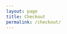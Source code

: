 ```yaml
---
layout: page
title: Checkout
permalink: /checkout/
---
```

<div id="checkout-billing" class="checkout-form"></div>
<div id="checkout-notes" class="checkout-form"></div>
<div id="checkout-continue" class="checkout-form"></div>
<div id="checkout-payment" class="checkout-form"></div>

<script type="text/javascript">
	start();
	function start () {
		var items = localStorage.getItem("items") || null;
		if (items != null) {
			show_billing();		
			show_notes();
			show_shipping();
			show_continue();
		};
	}
	function show_billing () {
		var pastval = read("b_state");
		var pastcval = read("b_country");
		var htmlString = '<h3>Billing Details</h3><p class="half first"><label for="">First Name<span class="required">*</span></label><input id="input-b-f-name" type="text" value="' + read("b_f_name") + '"></p><p class="half"><label for="">Last Name<span class="required">*</span></label><input id="input-b-l-name" type="text" value="' + read("b_l_name") + '"></p><p class="full"><label for="">Organization Name</label><input id="input-b-o-name" type="text" value="' + read("b_o_name") + '"></p><p class="half first"><label for="">Email Address<span class="required">*</span></label><input id="input-b-email" type="text" value="' + read("b_email") + '"></p><p class="half"><label for="">Phone<span class="required">*</span></label><input id="input-b-phone" type="text" value="' + read("b_phone") + '"></p><p class="full">{% include select-country.html type="b" %}</p><p class="full"><label for="">Address<span class="required">*</span></label><input id="input-b-address-1" value="' + read("b_address_1") + '" type="text" placeholder="Street Address" style="margin-bottom:5px;"><input id="input-b-address-2" value="' + read("b_address_2") + '" type="text" placeholder="Apartment, suite, unit etc. (optional)"></p><p class="full"><label for="">Town / City<span class="required">*</span></label><input id="input-b-city" value="' + read("b_city") + '" type="text"></p><p class="half first" id="b_state"><label for="billing_state" class="">State<span class="required">*</span></label><select id="input-b-state" name="billing_state" id="billing_state" class="state_select select2-hidden-accessible" data-placeholder="" tabindex="-1" aria-hidden="true"><br><option value="">Select an option…</option><option value="Alabama" ' + selected("Alabama",pastval) +'>Alabama</option><option value="Alaska" ' + selected("Alaska",pastval) +'>Alaska</option><option value="Arizona" ' + selected("Arizona",pastval) +'>Arizona</option><option value="Arkansas" ' + selected("Arkansas",pastval) +'>Arkansas</option><option value="California" ' + selected("California",pastval) +'>California</option><option value="Colorado" ' + selected("Colorado",pastval) +'>Colorado</option><option value="Connecticut" ' + selected("Connecticut",pastval) +'>Connecticut</option><option value="Delaware" ' + selected("Delaware",pastval) +'>Delaware</option><option value="District Of Columbia" ' + selected("District Of Columbia",pastval) +'>District Of Columbia</option><option value="Florida" ' + selected("Florida",pastval) +'>Florida</option><option value="Georgia" ' + selected("Georgia",pastval) +'>Georgia</option><option value="Hawaii" ' + selected("Hawaii",pastval) +'>Hawaii</option><option value="Idaho" ' + selected("Idaho",pastval) +'>Idaho</option><option value="Illinois" ' + selected("Illinois",pastval) +'>Illinois</option><option value="Indiana" ' + selected("Indiana",pastval) +'>Indiana</option><option value="Iowa" ' + selected("Iowa",pastval) +'>Iowa</option><option value="Kansas" ' + selected("Kansas",pastval) +'>Kansas</option><option value="Kentucky" ' + selected("Kentucky",pastval) +'>Kentucky</option><option value="Louisiana" ' + selected("Louisiana",pastval) +'>Louisiana</option><option value="Maine" ' + selected("Maine",pastval) +'>Maine</option><option value="Maryland" ' + selected("Maryland",pastval) +'>Maryland</option><option value="Massachusetts" ' + selected("Massachusetts",pastval) +'>Massachusetts</option><option value="Michigan" ' + selected("Michigan",pastval) +'>Michigan</option><option value="Minnesota" ' + selected("Minnesota",pastval) +'>Minnesota</option><option value="Mississippi" ' + selected("Mississippi",pastval) +'>Mississippi</option><option value="Missouri" ' + selected("Missouri",pastval) +'>Missouri</option><option value="Montana" ' + selected("Montana",pastval) +'>Montana</option><option value="Nebraska" ' + selected("Nebraska",pastval) +'>Nebraska</option><option value="Nevada" ' + selected("Nevada",pastval) +'>Nevada</option><option value="New Hampshire" ' + selected("New Hampshire",pastval) +'>New Hampshire</option><option value="New Jersey" ' + selected("New Jersey",pastval) +'>New Jersey</option><option value="New Mexico" ' + selected("New Mexico",pastval) +'>New Mexico</option><option value="New York" ' + selected("New York",pastval) +'>New York</option><option value="North Carolina" ' + selected("North Carolina",pastval) +'>North Carolina</option><option value="North Dakota" ' + selected("North Dakota",pastval) +'>North Dakota</option><option value="Ohio" ' + selected("Ohio",pastval) +'>Ohio</option><option value="Oklahoma" ' + selected("Oklahoma",pastval) +'>Oklahoma</option><option value="Oregon" ' + selected("Oregon",pastval) +'>Oregon</option><option value="Pennsylvania" ' + selected("Pennsylvania",pastval) +'>Pennsylvania</option><option value="Rhode Island" ' + selected("Rhode Island",pastval) +'>Rhode Island</option><option value="South Carolina" ' + selected("South Carolina",pastval) +'>South Carolina</option><option value="South Dakota" ' + selected("South Dakota",pastval) +'>South Dakota</option><option value="Tennessee" ' + selected("Tennessee",pastval) +'>Tennessee</option><option value="Texas" ' + selected("Texas",pastval) +'>Texas</option><option value="Utah" ' + selected("Utah",pastval) +'>Utah</option><option value="Vermont" ' + selected("Vermont",pastval) +'>Vermont</option><option value="Virginia" ' + selected("Virginia",pastval) +'>Virginia</option><option value="Washington" ' + selected("Washington",pastval) +'>Washington</option><option value="West Virginia" ' + selected("West Virginia",pastval) +'>West Virginia</option><option value="Wisconsin" ' + selected("Wisconsin",pastval) +'>Wisconsin</option><option value="Wyoming" ' + selected("Wyoming",pastval) +'>Wyoming</option><option value="Armed Forces (AA)" ' + selected("Armed Forces (AA)",pastval) +'>Armed Forces (AA)</option><option value="Armed Forces (AE)" ' + selected("Armed Forces (AE)",pastval) +'>Armed Forces (AE)</option><option value="Armed Forces (AP)" ' + selected("Armed Forces (AP)",pastval) +'>Armed Forces (AP)</option></select></p><p class="half"><label for="">ZIP<span class="required">*</span></label><input id="input-b-zip" value="' + read("b_zip") + '" type="text"></p>';
			document.getElementById('checkout-billing').innerHTML = htmlString;
	}
	function show_shipping () {
		var pastval = read("s_state");
		var pastcval = read("s_country");
		var htmlString = '<p class="half first"><label for="">First Name<span class="required">*</span></label><input id="input-s-f-name" type="text" value="' + read("s_f_name") + '"></p><p class="half"><label for="">Last Name<span class="required">*</span></label><input id="input-s-l-name" type="text" value="' + read("s_l_name") + '"></p><p class="full"><label for="">Organization Name</label><input id="input-s-o-name" type="text" value="' + read("s_o_name") + '"></p><p class="half first"><label for="">Email Address<span class="required">*</span></label><input id="input-s-email" type="text" value="' + read("s_email") + '"></p><p class="half"><label for="">Phone<span class="required">*</span></label><input id="input-s-phone" type="text" value="' + read("s_phone") + '"></p><p class="full">{% include select-country.html type="s" %}</p><p class="full"><label for="">Address<span class="required">*</span></label><input id="input-s-address-1" value="' + read("s_address_1") + '" type="text" placeholder="Street Address" style="margin-bottom:5px;"><input id="input-s-address-2" value="' + read("s_address_2") + '" type="text" placeholder="Apartment, suite, unit etc. (optional)"></p><p class="full"><label for="">Town / City<span class="required">*</span></label><input id="input-s-city" value="' + read("s_city") + '" type="text"></p><p class="half first" id="s_state"><label for="billing_state" class="">State<span class="required">*</span></label><select id="input-s-state" name="billing_state" id="billing_state" class="state_select select2-hidden-accessible" data-placeholder="" tabindex="-1" aria-hidden="true"><br><option value="">Select an option…</option><option value="Alabama" ' + selected("Alabama",pastval) +'>Alabama</option><option value="Alaska" ' + selected("Alaska",pastval) +'>Alaska</option><option value="Arizona" ' + selected("Arizona",pastval) +'>Arizona</option><option value="Arkansas" ' + selected("Arkansas",pastval) +'>Arkansas</option><option value="California" ' + selected("California",pastval) +'>California</option><option value="Colorado" ' + selected("Colorado",pastval) +'>Colorado</option><option value="Connecticut" ' + selected("Connecticut",pastval) +'>Connecticut</option><option value="Delaware" ' + selected("Delaware",pastval) +'>Delaware</option><option value="District Of Columbia" ' + selected("District Of Columbia",pastval) +'>District Of Columbia</option><option value="Florida" ' + selected("Florida",pastval) +'>Florida</option><option value="Georgia" ' + selected("Georgia",pastval) +'>Georgia</option><option value="Hawaii" ' + selected("Hawaii",pastval) +'>Hawaii</option><option value="Idaho" ' + selected("Idaho",pastval) +'>Idaho</option><option value="Illinois" ' + selected("Illinois",pastval) +'>Illinois</option><option value="Indiana" ' + selected("Indiana",pastval) +'>Indiana</option><option value="Iowa" ' + selected("Iowa",pastval) +'>Iowa</option><option value="Kansas" ' + selected("Kansas",pastval) +'>Kansas</option><option value="Kentucky" ' + selected("Kentucky",pastval) +'>Kentucky</option><option value="Louisiana" ' + selected("Louisiana",pastval) +'>Louisiana</option><option value="Maine" ' + selected("Maine",pastval) +'>Maine</option><option value="Maryland" ' + selected("Maryland",pastval) +'>Maryland</option><option value="Massachusetts" ' + selected("Massachusetts",pastval) +'>Massachusetts</option><option value="Michigan" ' + selected("Michigan",pastval) +'>Michigan</option><option value="Minnesota" ' + selected("Minnesota",pastval) +'>Minnesota</option><option value="Mississippi" ' + selected("Mississippi",pastval) +'>Mississippi</option><option value="Missouri" ' + selected("Missouri",pastval) +'>Missouri</option><option value="Montana" ' + selected("Montana",pastval) +'>Montana</option><option value="Nebraska" ' + selected("Nebraska",pastval) +'>Nebraska</option><option value="Nevada" ' + selected("Nevada",pastval) +'>Nevada</option><option value="New Hampshire" ' + selected("New Hampshire",pastval) +'>New Hampshire</option><option value="New Jersey" ' + selected("New Jersey",pastval) +'>New Jersey</option><option value="New Mexico" ' + selected("New Mexico",pastval) +'>New Mexico</option><option value="New York" ' + selected("New York",pastval) +'>New York</option><option value="North Carolina" ' + selected("North Carolina",pastval) +'>North Carolina</option><option value="North Dakota" ' + selected("North Dakota",pastval) +'>North Dakota</option><option value="Ohio" ' + selected("Ohio",pastval) +'>Ohio</option><option value="Oklahoma" ' + selected("Oklahoma",pastval) +'>Oklahoma</option><option value="Oregon" ' + selected("Oregon",pastval) +'>Oregon</option><option value="Pennsylvania" ' + selected("Pennsylvania",pastval) +'>Pennsylvania</option><option value="Rhode Island" ' + selected("Rhode Island",pastval) +'>Rhode Island</option><option value="South Carolina" ' + selected("South Carolina",pastval) +'>South Carolina</option><option value="South Dakota" ' + selected("South Dakota",pastval) +'>South Dakota</option><option value="Tennessee" ' + selected("Tennessee",pastval) +'>Tennessee</option><option value="Texas" ' + selected("Texas",pastval) +'>Texas</option><option value="Utah" ' + selected("Utah",pastval) +'>Utah</option><option value="Vermont" ' + selected("Vermont",pastval) +'>Vermont</option><option value="Virginia" ' + selected("Virginia",pastval) +'>Virginia</option><option value="Washington" ' + selected("Washington",pastval) +'>Washington</option><option value="West Virginia" ' + selected("West Virginia",pastval) +'>West Virginia</option><option value="Wisconsin" ' + selected("Wisconsin",pastval) +'>Wisconsin</option><option value="Wyoming" ' + selected("Wyoming",pastval) +'>Wyoming</option><option value="Armed Forces (AA)" ' + selected("Armed Forces (AA)",pastval) +'>Armed Forces (AA)</option><option value="Armed Forces (AE)" ' + selected("Armed Forces (AE)",pastval) +'>Armed Forces (AE)</option><option value="Armed Forces (AP)" ' + selected("Armed Forces (AP)",pastval) +'>Armed Forces (AP)</option></select></p><p class="half"><label for="">ZIP<span class="required">*</span></label><input id="input-s-zip" value="' + read("s_zip") + '" type="text"></p>';
			document.getElementById('checkout-shipping').innerHTML = htmlString;
	}
	function show_notes () {
		var htmlString = '<div><h3><label><input id="input-dif-ship" onclick="dif_ship();" class="checkbox" value="1" type="checkbox">Ship to a different address?</label></h3></div><div id="checkout-shipping"></div><p class="full"><label>Order notes</label><textarea  id="input-note" placeholder="Notes on your order, e.g. special notes concerning delivery." rows="2" cols="5"></textarea></p><h3>Sign up for our emails.</h3><p><label><input  id="input-weekly-wire" class="checkbox" value="1" type="checkbox"> HLA Weekly Wire</label></p><br><p><label><input id="input-pha-news" class="checkbox" value="1" type="checkbox"> PHA Newsletter</label></p>';
		
		document.getElementById('checkout-notes').innerHTML = htmlString;
	}
	function dif_ship () {
		if (document.getElementById("input-dif-ship").checked) {
			document.getElementById("checkout-shipping").style = "display: block;";
		}else{
			document.getElementById("checkout-shipping").style = "display: none;";
		};
	}
	function show_continue () {
		var htmlString = '<p id="error" class="full"></p><p class="full">Total Donation: $' + my_total(JSON.parse(localStorage.getItem("items"))).toFixed(2).toString() + '</p><p id="error-or-continue" class="full"><a class="shop-buttons" onclick="submit();">Request Product</a></p>';
		
		document.getElementById('checkout-continue').innerHTML = htmlString;
	}
	function countryChange (type) {
		var val = document.getElementById('input-' + type + '-country').value;
		var change = false;
		var html = "";
		var pastval = read(type + "_state");
		if (val == "United States (US)"){
			change = true;
			html = '<label for="billing_state" class="">State<span class="required">*</span></label><select id="input-' + type + '-state" name="billing_state" id="billing_state" class="state_select select2-hidden-accessible" data-placeholder="" tabindex="-1" aria-hidden="true"><br><option value="">Select an option…</option><option value="Alabama" ' + selected("Alabama",pastval) +'>Alabama</option><option value="Alaska" ' + selected("Alaska",pastval) +'>Alaska</option><option value="Arizona" ' + selected("Arizona",pastval) +'>Arizona</option><option value="Arkansas" ' + selected("Arkansas",pastval) +'>Arkansas</option><option value="California" ' + selected("California",pastval) +'>California</option><option value="Colorado" ' + selected("Colorado",pastval) +'>Colorado</option><option value="Connecticut" ' + selected("Connecticut",pastval) +'>Connecticut</option><option value="Delaware" ' + selected("Delaware",pastval) +'>Delaware</option><option value="District Of Columbia" ' + selected("District Of Columbia",pastval) +'>District Of Columbia</option><option value="Florida" ' + selected("Florida",pastval) +'>Florida</option><option value="Georgia" ' + selected("Georgia",pastval) +'>Georgia</option><option value="Hawaii" ' + selected("Hawaii",pastval) +'>Hawaii</option><option value="Idaho" ' + selected("Idaho",pastval) +'>Idaho</option><option value="Illinois" ' + selected("Illinois",pastval) +'>Illinois</option><option value="Indiana" ' + selected("Indiana",pastval) +'>Indiana</option><option value="Iowa" ' + selected("Iowa",pastval) +'>Iowa</option><option value="Kansas" ' + selected("Kansas",pastval) +'>Kansas</option><option value="Kentucky" ' + selected("Kentucky",pastval) +'>Kentucky</option><option value="Louisiana" ' + selected("Louisiana",pastval) +'>Louisiana</option><option value="Maine" ' + selected("Maine",pastval) +'>Maine</option><option value="Maryland" ' + selected("Maryland",pastval) +'>Maryland</option><option value="Massachusetts" ' + selected("Massachusetts",pastval) +'>Massachusetts</option><option value="Michigan" ' + selected("Michigan",pastval) +'>Michigan</option><option value="Minnesota" ' + selected("Minnesota",pastval) +'>Minnesota</option><option value="Mississippi" ' + selected("Mississippi",pastval) +'>Mississippi</option><option value="Missouri" ' + selected("Missouri",pastval) +'>Missouri</option><option value="Montana" ' + selected("Montana",pastval) +'>Montana</option><option value="Nebraska" ' + selected("Nebraska",pastval) +'>Nebraska</option><option value="Nevada" ' + selected("Nevada",pastval) +'>Nevada</option><option value="New Hampshire" ' + selected("New Hampshire",pastval) +'>New Hampshire</option><option value="New Jersey" ' + selected("New Jersey",pastval) +'>New Jersey</option><option value="New Mexico" ' + selected("New Mexico",pastval) +'>New Mexico</option><option value="New York" ' + selected("New York",pastval) +'>New York</option><option value="North Carolina" ' + selected("North Carolina",pastval) +'>North Carolina</option><option value="North Dakota" ' + selected("North Dakota",pastval) +'>North Dakota</option><option value="Ohio" ' + selected("Ohio",pastval) +'>Ohio</option><option value="Oklahoma" ' + selected("Oklahoma",pastval) +'>Oklahoma</option><option value="Oregon" ' + selected("Oregon",pastval) +'>Oregon</option><option value="Pennsylvania" ' + selected("Pennsylvania",pastval) +'>Pennsylvania</option><option value="Rhode Island" ' + selected("Rhode Island",pastval) +'>Rhode Island</option><option value="South Carolina" ' + selected("South Carolina",pastval) +'>South Carolina</option><option value="South Dakota" ' + selected("South Dakota",pastval) +'>South Dakota</option><option value="Tennessee" ' + selected("Tennessee",pastval) +'>Tennessee</option><option value="Texas" ' + selected("Texas",pastval) +'>Texas</option><option value="Utah" ' + selected("Utah",pastval) +'>Utah</option><option value="Vermont" ' + selected("Vermont",pastval) +'>Vermont</option><option value="Virginia" ' + selected("Virginia",pastval) +'>Virginia</option><option value="Washington" ' + selected("Washington",pastval) +'>Washington</option><option value="West Virginia" ' + selected("West Virginia",pastval) +'>West Virginia</option><option value="Wisconsin" ' + selected("Wisconsin",pastval) +'>Wisconsin</option><option value="Wyoming" ' + selected("Wyoming",pastval) +'>Wyoming</option><option value="Armed Forces (AA)" ' + selected("Armed Forces (AA)",pastval) +'>Armed Forces (AA)</option><option value="Armed Forces (AE)" ' + selected("Armed Forces (AE)",pastval) +'>Armed Forces (AE)</option><option value="Armed Forces (AP)" ' + selected("Armed Forces (AP)",pastval) +'>Armed Forces (AP)</option></select>';
		}else if (val == "Canada"){
			change = true;
			html = '<label for="billing_state" class="">Province<span class="required">*</span></label><select id="input-' + type + '-state" name="billing_state" id="billing_state" class="state_select select2-hidden-accessible" data-placeholder="" tabindex="-1" aria-hidden="true"><br><option value="">Select an option…</option><option value="Alberta" ' + selected("Alberta",pastval) +'>Alberta</option><option value="British Columbia" ' + selected("British Columbia",pastval) +'>British Columbia</option><option value="Manitoba" ' + selected("Manitoba",pastval) +'>Manitoba</option><option value="New Brunswick" ' + selected("New Brunswick",pastval) +'>New Brunswick</option><option value="Newfoundland and Labrador" ' + selected("Newfoundland and Labrador",pastval) +'>Newfoundland and Labrador</option><option value="Northwest Territories" ' + selected("Northwest Territories",pastval) +'>Northwest Territories</option><option value="Nova Scotia" ' + selected("Nova Scotia",pastval) +'>Nova Scotia</option><option value="Nunavut" ' + selected("Nunavut",pastval) +'>Nunavut</option><option value="Ontario" ' + selected("Ontario",pastval) +'>Ontario</option><option value="Prince Edward Island" ' + selected("Prince Edward Island",pastval) +'>Prince Edward Island</option><option value="Quebec" ' + selected("Quebec",pastval) +'>Quebec</option><option value="Saskatchewan" ' + selected("Saskatchewan",pastval) +'>Saskatchewan</option><option value="Yukon Territory" ' + selected("Yukon Territory",pastval) +'>Yukon Territory</option></select>';
		}else{
			html = '<label for="">State<span class="required">*</span></label><input id="input-' + type + '-state" value="' + read(type + "_state") + '" type="text">';
		}
		document.getElementById(type + '_state').innerHTML = html;
	}
	function selected (arga,argb) {
		if(arga == argb){
			return 'selected="selected"';
		}else if((arga == "United States (US)" && argb == "") || (argb == "United States (US)" && arga == "")){
			return 'selected="selected"';
		}else{
			return '';
		}
	}
	function check_payment () {
		var total = my_total(JSON.parse(localStorage.getItem("items")));
		if (total>0) {
			get_payeezy_info(total);
			var i = 1;
			setTimeout('get_payeezy_info(my_total(JSON.parse(localStorage.getItem("items"))))',600000 * i);
			i = i + 1;
			setTimeout('get_payeezy_info(my_total(JSON.parse(localStorage.getItem("items"))))',600000 * i);
			i = i + 1;
			setTimeout('get_payeezy_info(my_total(JSON.parse(localStorage.getItem("items"))))',600000 * i);
			i = i + 1;
			setTimeout('get_payeezy_info(my_total(JSON.parse(localStorage.getItem("items"))))',600000 * i);
			i = i + 1;
			setTimeout('get_payeezy_info(my_total(JSON.parse(localStorage.getItem("items"))))',600000 * i);
			i = i + 1;
			setTimeout('get_payeezy_info(my_total(JSON.parse(localStorage.getItem("items"))))',600000 * i);
			i = i + 1;
			setTimeout('get_payeezy_info(my_total(JSON.parse(localStorage.getItem("items"))))',600000 * i);
			i = i + 1;
			setTimeout('get_payeezy_info(my_total(JSON.parse(localStorage.getItem("items"))))',600000 * i);
			i = i + 1;
			setTimeout('get_payeezy_info(my_total(JSON.parse(localStorage.getItem("items"))))',600000 * i);
			i = i + 1;
			setTimeout('get_payeezy_info(my_total(JSON.parse(localStorage.getItem("items"))))',600000 * i);
			i = i + 1;
			setTimeout('get_payeezy_info(my_total(JSON.parse(localStorage.getItem("items"))))',600000 * i);
			i = i + 1;
			setTimeout('get_payeezy_info(my_total(JSON.parse(localStorage.getItem("items"))))',600000 * i);
			i = i + 1;
			setTimeout('get_payeezy_info(my_total(JSON.parse(localStorage.getItem("items"))))',600000 * i);
			i = i + 1;
			setTimeout('get_payeezy_info(my_total(JSON.parse(localStorage.getItem("items"))))',600000 * i);
			i = i + 1;
			setTimeout('get_payeezy_info(my_total(JSON.parse(localStorage.getItem("items"))))',600000 * i);
			i = i + 1;
			setTimeout('get_payeezy_info(my_total(JSON.parse(localStorage.getItem("items"))))',600000 * i);
			i = i + 1;
			setTimeout('get_payeezy_info(my_total(JSON.parse(localStorage.getItem("items"))))',600000 * i);
			i = i + 1;
			setTimeout('get_payeezy_info(my_total(JSON.parse(localStorage.getItem("items"))))',600000 * i);
			i = i + 1;
			setTimeout('get_payeezy_info(my_total(JSON.parse(localStorage.getItem("items"))))',600000 * i);
			i = i + 1;
			setTimeout('get_payeezy_info(my_total(JSON.parse(localStorage.getItem("items"))))',600000 * i);
			i = i + 1;
			setTimeout('get_payeezy_info(my_total(JSON.parse(localStorage.getItem("items"))))',600000 * i);
			i = i + 1;
			setTimeout('get_payeezy_info(my_total(JSON.parse(localStorage.getItem("items"))))',600000 * i);
			i = i + 1;
			setTimeout('get_payeezy_info(my_total(JSON.parse(localStorage.getItem("items"))))',600000 * i);
			i = i + 1;
			setTimeout('get_payeezy_info(my_total(JSON.parse(localStorage.getItem("items"))))',600000 * i);
			i = i + 1;
			setTimeout('get_payeezy_info(my_total(JSON.parse(localStorage.getItem("items"))))',600000 * i);
			i = i + 1;
			setTimeout('get_payeezy_info(my_total(JSON.parse(localStorage.getItem("items"))))',600000 * i);
			i = i + 1;
			setTimeout('get_payeezy_info(my_total(JSON.parse(localStorage.getItem("items"))))',600000 * i);
			i = i + 1;
			setTimeout('get_payeezy_info(my_total(JSON.parse(localStorage.getItem("items"))))',600000 * i);
			i = i + 1;
			setTimeout('get_payeezy_info(my_total(JSON.parse(localStorage.getItem("items"))))',600000 * i);
			i = i + 1;
			setTimeout('get_payeezy_info(my_total(JSON.parse(localStorage.getItem("items"))))',600000 * i);
			i = i + 1;
			setTimeout('get_payeezy_info(my_total(JSON.parse(localStorage.getItem("items"))))',600000 * i);
			i = i + 1;
			setTimeout('get_payeezy_info(my_total(JSON.parse(localStorage.getItem("items"))))',600000 * i);
			i = i + 1;
			setTimeout('get_payeezy_info(my_total(JSON.parse(localStorage.getItem("items"))))',600000 * i);
			i = i + 1;
			setTimeout('get_payeezy_info(my_total(JSON.parse(localStorage.getItem("items"))))',600000 * i);
			i = i + 1;
			setTimeout('get_payeezy_info(my_total(JSON.parse(localStorage.getItem("items"))))',600000 * i);
			i = i + 1;
			setTimeout('get_payeezy_info(my_total(JSON.parse(localStorage.getItem("items"))))',600000 * i);
			i = i + 1;
			setTimeout('get_payeezy_info(my_total(JSON.parse(localStorage.getItem("items"))))',600000 * i);
			i = i + 1;
			setTimeout('get_payeezy_info(my_total(JSON.parse(localStorage.getItem("items"))))',600000 * i);
			i = i + 1;
			setTimeout('get_payeezy_info(my_total(JSON.parse(localStorage.getItem("items"))))',600000 * i);
			i = i + 1;
			setTimeout('get_payeezy_info(my_total(JSON.parse(localStorage.getItem("items"))))',600000 * i);
			i = i + 1;
			setTimeout('get_payeezy_info(my_total(JSON.parse(localStorage.getItem("items"))))',600000 * i);
			i = i + 1;
			setTimeout('get_payeezy_info(my_total(JSON.parse(localStorage.getItem("items"))))',600000 * i);
			i = i + 1;
			setTimeout('get_payeezy_info(my_total(JSON.parse(localStorage.getItem("items"))))',600000 * i);
			i = i + 1;
			setTimeout('get_payeezy_info(my_total(JSON.parse(localStorage.getItem("items"))))',600000 * i);
			i = i + 1;
			setTimeout('get_payeezy_info(my_total(JSON.parse(localStorage.getItem("items"))))',600000 * i);
			i = i + 1;
			setTimeout('get_payeezy_info(my_total(JSON.parse(localStorage.getItem("items"))))',600000 * i);
			i = i + 1;
			setTimeout('get_payeezy_info(my_total(JSON.parse(localStorage.getItem("items"))))',600000 * i);
			i = i + 1;
			setTimeout('get_payeezy_info(my_total(JSON.parse(localStorage.getItem("items"))))',600000 * i);
			i = i + 1;
			setTimeout('get_payeezy_info(my_total(JSON.parse(localStorage.getItem("items"))))',600000 * i);
			i = i + 1;
			setTimeout('get_payeezy_info(my_total(JSON.parse(localStorage.getItem("items"))))',600000 * i);
			var i = 1;
			setTimeout('get_payeezy_info(my_total(JSON.parse(localStorage.getItem("items"))))',600000 * i);
			i = i + 1;
			setTimeout('get_payeezy_info(my_total(JSON.parse(localStorage.getItem("items"))))',600000 * i);
			i = i + 1;
			setTimeout('get_payeezy_info(my_total(JSON.parse(localStorage.getItem("items"))))',600000 * i);
			i = i + 1;
			setTimeout('get_payeezy_info(my_total(JSON.parse(localStorage.getItem("items"))))',600000 * i);
			i = i + 1;
			setTimeout('get_payeezy_info(my_total(JSON.parse(localStorage.getItem("items"))))',600000 * i);
			i = i + 1;
			setTimeout('get_payeezy_info(my_total(JSON.parse(localStorage.getItem("items"))))',600000 * i);
			i = i + 1;
			setTimeout('get_payeezy_info(my_total(JSON.parse(localStorage.getItem("items"))))',600000 * i);
			i = i + 1;
			setTimeout('get_payeezy_info(my_total(JSON.parse(localStorage.getItem("items"))))',600000 * i);
			i = i + 1;
			setTimeout('get_payeezy_info(my_total(JSON.parse(localStorage.getItem("items"))))',600000 * i);
			i = i + 1;
			setTimeout('get_payeezy_info(my_total(JSON.parse(localStorage.getItem("items"))))',600000 * i);
			i = i + 1;
			setTimeout('get_payeezy_info(my_total(JSON.parse(localStorage.getItem("items"))))',600000 * i);
			i = i + 1;
			setTimeout('get_payeezy_info(my_total(JSON.parse(localStorage.getItem("items"))))',600000 * i);
			i = i + 1;
			setTimeout('get_payeezy_info(my_total(JSON.parse(localStorage.getItem("items"))))',600000 * i);
			i = i + 1;
			setTimeout('get_payeezy_info(my_total(JSON.parse(localStorage.getItem("items"))))',600000 * i);
			i = i + 1;
			setTimeout('get_payeezy_info(my_total(JSON.parse(localStorage.getItem("items"))))',600000 * i);
			i = i + 1;
			setTimeout('get_payeezy_info(my_total(JSON.parse(localStorage.getItem("items"))))',600000 * i);
			i = i + 1;
			setTimeout('get_payeezy_info(my_total(JSON.parse(localStorage.getItem("items"))))',600000 * i);
			i = i + 1;
			setTimeout('get_payeezy_info(my_total(JSON.parse(localStorage.getItem("items"))))',600000 * i);
			i = i + 1;
			setTimeout('get_payeezy_info(my_total(JSON.parse(localStorage.getItem("items"))))',600000 * i);
			i = i + 1;
			setTimeout('get_payeezy_info(my_total(JSON.parse(localStorage.getItem("items"))))',600000 * i);
			i = i + 1;
			setTimeout('get_payeezy_info(my_total(JSON.parse(localStorage.getItem("items"))))',600000 * i);
			i = i + 1;
			setTimeout('get_payeezy_info(my_total(JSON.parse(localStorage.getItem("items"))))',600000 * i);
			i = i + 1;
			setTimeout('get_payeezy_info(my_total(JSON.parse(localStorage.getItem("items"))))',600000 * i);
			i = i + 1;
			setTimeout('get_payeezy_info(my_total(JSON.parse(localStorage.getItem("items"))))',600000 * i);
			i = i + 1;
			setTimeout('get_payeezy_info(my_total(JSON.parse(localStorage.getItem("items"))))',600000 * i);
			i = i + 1;
			setTimeout('get_payeezy_info(my_total(JSON.parse(localStorage.getItem("items"))))',600000 * i);
			i = i + 1;
			setTimeout('get_payeezy_info(my_total(JSON.parse(localStorage.getItem("items"))))',600000 * i);
			i = i + 1;
			setTimeout('get_payeezy_info(my_total(JSON.parse(localStorage.getItem("items"))))',600000 * i);
			i = i + 1;
			setTimeout('get_payeezy_info(my_total(JSON.parse(localStorage.getItem("items"))))',600000 * i);
			i = i + 1;
			setTimeout('get_payeezy_info(my_total(JSON.parse(localStorage.getItem("items"))))',600000 * i);
			i = i + 1;
			setTimeout('get_payeezy_info(my_total(JSON.parse(localStorage.getItem("items"))))',600000 * i);
			i = i + 1;
			setTimeout('get_payeezy_info(my_total(JSON.parse(localStorage.getItem("items"))))',600000 * i);
			i = i + 1;
			setTimeout('get_payeezy_info(my_total(JSON.parse(localStorage.getItem("items"))))',600000 * i);
			i = i + 1;
			setTimeout('get_payeezy_info(my_total(JSON.parse(localStorage.getItem("items"))))',600000 * i);
			i = i + 1;
			setTimeout('get_payeezy_info(my_total(JSON.parse(localStorage.getItem("items"))))',600000 * i);
			i = i + 1;
			setTimeout('get_payeezy_info(my_total(JSON.parse(localStorage.getItem("items"))))',600000 * i);
			i = i + 1;
			setTimeout('get_payeezy_info(my_total(JSON.parse(localStorage.getItem("items"))))',600000 * i);
			i = i + 1;
			setTimeout('get_payeezy_info(my_total(JSON.parse(localStorage.getItem("items"))))',600000 * i);
			i = i + 1;
			setTimeout('get_payeezy_info(my_total(JSON.parse(localStorage.getItem("items"))))',600000 * i);
			i = i + 1;
			setTimeout('get_payeezy_info(my_total(JSON.parse(localStorage.getItem("items"))))',600000 * i);
			i = i + 1;
			setTimeout('get_payeezy_info(my_total(JSON.parse(localStorage.getItem("items"))))',600000 * i);
			i = i + 1;
			setTimeout('get_payeezy_info(my_total(JSON.parse(localStorage.getItem("items"))))',600000 * i);
			i = i + 1;
			setTimeout('get_payeezy_info(my_total(JSON.parse(localStorage.getItem("items"))))',600000 * i);
			i = i + 1;
			setTimeout('get_payeezy_info(my_total(JSON.parse(localStorage.getItem("items"))))',600000 * i);
			i = i + 1;
			setTimeout('get_payeezy_info(my_total(JSON.parse(localStorage.getItem("items"))))',600000 * i);
			i = i + 1;
			setTimeout('get_payeezy_info(my_total(JSON.parse(localStorage.getItem("items"))))',600000 * i);
			i = i + 1;
			setTimeout('get_payeezy_info(my_total(JSON.parse(localStorage.getItem("items"))))',600000 * i);
			i = i + 1;
			setTimeout('get_payeezy_info(my_total(JSON.parse(localStorage.getItem("items"))))',600000 * i);
			i = i + 1;
			setTimeout('get_payeezy_info(my_total(JSON.parse(localStorage.getItem("items"))))',600000 * i);
			i = i + 1;
			setTimeout('get_payeezy_info(my_total(JSON.parse(localStorage.getItem("items"))))',600000 * i);
			var i = 1;
			setTimeout('get_payeezy_info(my_total(JSON.parse(localStorage.getItem("items"))))',600000 * i);
			i = i + 1;
			setTimeout('get_payeezy_info(my_total(JSON.parse(localStorage.getItem("items"))))',600000 * i);
			i = i + 1;
			setTimeout('get_payeezy_info(my_total(JSON.parse(localStorage.getItem("items"))))',600000 * i);
			i = i + 1;
			setTimeout('get_payeezy_info(my_total(JSON.parse(localStorage.getItem("items"))))',600000 * i);
			i = i + 1;
			setTimeout('get_payeezy_info(my_total(JSON.parse(localStorage.getItem("items"))))',600000 * i);
			i = i + 1;
			setTimeout('get_payeezy_info(my_total(JSON.parse(localStorage.getItem("items"))))',600000 * i);
			i = i + 1;
			setTimeout('get_payeezy_info(my_total(JSON.parse(localStorage.getItem("items"))))',600000 * i);
			i = i + 1;
			setTimeout('get_payeezy_info(my_total(JSON.parse(localStorage.getItem("items"))))',600000 * i);
			i = i + 1;
			setTimeout('get_payeezy_info(my_total(JSON.parse(localStorage.getItem("items"))))',600000 * i);
			i = i + 1;
			setTimeout('get_payeezy_info(my_total(JSON.parse(localStorage.getItem("items"))))',600000 * i);
			i = i + 1;
			setTimeout('get_payeezy_info(my_total(JSON.parse(localStorage.getItem("items"))))',600000 * i);
			i = i + 1;
			setTimeout('get_payeezy_info(my_total(JSON.parse(localStorage.getItem("items"))))',600000 * i);
			i = i + 1;
			setTimeout('get_payeezy_info(my_total(JSON.parse(localStorage.getItem("items"))))',600000 * i);
			i = i + 1;
			setTimeout('get_payeezy_info(my_total(JSON.parse(localStorage.getItem("items"))))',600000 * i);
			i = i + 1;
			setTimeout('get_payeezy_info(my_total(JSON.parse(localStorage.getItem("items"))))',600000 * i);
			i = i + 1;
			setTimeout('get_payeezy_info(my_total(JSON.parse(localStorage.getItem("items"))))',600000 * i);
			i = i + 1;
			setTimeout('get_payeezy_info(my_total(JSON.parse(localStorage.getItem("items"))))',600000 * i);
			i = i + 1;
			setTimeout('get_payeezy_info(my_total(JSON.parse(localStorage.getItem("items"))))',600000 * i);
			i = i + 1;
			setTimeout('get_payeezy_info(my_total(JSON.parse(localStorage.getItem("items"))))',600000 * i);
			i = i + 1;
			setTimeout('get_payeezy_info(my_total(JSON.parse(localStorage.getItem("items"))))',600000 * i);
			i = i + 1;
			setTimeout('get_payeezy_info(my_total(JSON.parse(localStorage.getItem("items"))))',600000 * i);
			i = i + 1;
			setTimeout('get_payeezy_info(my_total(JSON.parse(localStorage.getItem("items"))))',600000 * i);
			i = i + 1;
			setTimeout('get_payeezy_info(my_total(JSON.parse(localStorage.getItem("items"))))',600000 * i);
			i = i + 1;
			setTimeout('get_payeezy_info(my_total(JSON.parse(localStorage.getItem("items"))))',600000 * i);
			i = i + 1;
			setTimeout('get_payeezy_info(my_total(JSON.parse(localStorage.getItem("items"))))',600000 * i);
			i = i + 1;
			setTimeout('get_payeezy_info(my_total(JSON.parse(localStorage.getItem("items"))))',600000 * i);
			i = i + 1;
			setTimeout('get_payeezy_info(my_total(JSON.parse(localStorage.getItem("items"))))',600000 * i);
			i = i + 1;
			setTimeout('get_payeezy_info(my_total(JSON.parse(localStorage.getItem("items"))))',600000 * i);
			i = i + 1;
			setTimeout('get_payeezy_info(my_total(JSON.parse(localStorage.getItem("items"))))',600000 * i);
			i = i + 1;
			setTimeout('get_payeezy_info(my_total(JSON.parse(localStorage.getItem("items"))))',600000 * i);
			i = i + 1;
			setTimeout('get_payeezy_info(my_total(JSON.parse(localStorage.getItem("items"))))',600000 * i);
			i = i + 1;
			setTimeout('get_payeezy_info(my_total(JSON.parse(localStorage.getItem("items"))))',600000 * i);
			i = i + 1;
			setTimeout('get_payeezy_info(my_total(JSON.parse(localStorage.getItem("items"))))',600000 * i);
			i = i + 1;
			setTimeout('get_payeezy_info(my_total(JSON.parse(localStorage.getItem("items"))))',600000 * i);
			i = i + 1;
			setTimeout('get_payeezy_info(my_total(JSON.parse(localStorage.getItem("items"))))',600000 * i);
			i = i + 1;
			setTimeout('get_payeezy_info(my_total(JSON.parse(localStorage.getItem("items"))))',600000 * i);
			i = i + 1;
			setTimeout('get_payeezy_info(my_total(JSON.parse(localStorage.getItem("items"))))',600000 * i);
			i = i + 1;
			setTimeout('get_payeezy_info(my_total(JSON.parse(localStorage.getItem("items"))))',600000 * i);
			i = i + 1;
			setTimeout('get_payeezy_info(my_total(JSON.parse(localStorage.getItem("items"))))',600000 * i);
			i = i + 1;
			setTimeout('get_payeezy_info(my_total(JSON.parse(localStorage.getItem("items"))))',600000 * i);
			i = i + 1;
			setTimeout('get_payeezy_info(my_total(JSON.parse(localStorage.getItem("items"))))',600000 * i);
			i = i + 1;
			setTimeout('get_payeezy_info(my_total(JSON.parse(localStorage.getItem("items"))))',600000 * i);
			i = i + 1;
			setTimeout('get_payeezy_info(my_total(JSON.parse(localStorage.getItem("items"))))',600000 * i);
			i = i + 1;
			setTimeout('get_payeezy_info(my_total(JSON.parse(localStorage.getItem("items"))))',600000 * i);
			i = i + 1;
			setTimeout('get_payeezy_info(my_total(JSON.parse(localStorage.getItem("items"))))',600000 * i);
			i = i + 1;
			setTimeout('get_payeezy_info(my_total(JSON.parse(localStorage.getItem("items"))))',600000 * i);
			i = i + 1;
			setTimeout('get_payeezy_info(my_total(JSON.parse(localStorage.getItem("items"))))',600000 * i);
			i = i + 1;
			setTimeout('get_payeezy_info(my_total(JSON.parse(localStorage.getItem("items"))))',600000 * i);
			i = i + 1;
			setTimeout('get_payeezy_info(my_total(JSON.parse(localStorage.getItem("items"))))',600000 * i);
			i = i + 1;
			setTimeout('get_payeezy_info(my_total(JSON.parse(localStorage.getItem("items"))))',600000 * i);
		}else{
			document.getElementById('checkout-payment').innerHTML = "";
		};
		//setTimeout(check_payment(),10000);
	}
	function read (argument) {
		var data = JSON.parse(localStorage.getItem(argument)) || null;
		if(data != null){
			return data;
		}
		return "";
	}
	function submit () {
		var b_f_name = document.getElementById("input-b-f-name").value;
		var b_l_name = document.getElementById("input-b-l-name").value;
		var b_o_name = document.getElementById("input-b-o-name").value;
		var b_email = document.getElementById("input-b-email").value;
		var b_phone = document.getElementById("input-b-phone").value;
		var b_country = document.getElementById("input-b-country").value;
		var b_address_1 = document.getElementById("input-b-address-1").value;
		var b_address_2 = document.getElementById("input-b-address-2").value;
		var b_city = document.getElementById("input-b-city").value;
		var b_state = document.getElementById("input-b-state").value;
		var b_zip = document.getElementById("input-b-zip").value;

		var s_f_name = document.getElementById("input-s-f-name").value;
		var s_l_name = document.getElementById("input-s-l-name").value;
		var s_o_name = document.getElementById("input-s-o-name").value;
		var s_email = document.getElementById("input-s-email").value;
		var s_phone = document.getElementById("input-s-phone").value;
		var s_country = document.getElementById("input-s-country").value;
		var s_address_1 = document.getElementById("input-s-address-1").value;
		var s_address_2 = document.getElementById("input-s-address-2").value;
		var s_city = document.getElementById("input-s-city").value;
		var s_state = document.getElementById("input-s-state").value;
		var s_zip = document.getElementById("input-s-zip").value;
		if (b_f_name != "" && b_l_name != "" && check_email(b_email) && b_phone != "" && b_country != "" && b_address_1 != "" && b_city != "" && b_state != "" && b_zip != "") {
			if (document.getElementById("input-dif-ship").checked) {
				if (s_f_name != "" && s_l_name != "" && check_email(s_email) && s_phone != "" && s_country != "" && s_address_1 != "" && s_city != "" && s_state != "" && s_zip != "") {
					localStorage.setItem("b_f_name", JSON.stringify(b_f_name));
					localStorage.setItem("b_l_name", JSON.stringify(b_l_name));
					localStorage.setItem("b_o_name", JSON.stringify(b_o_name));
					localStorage.setItem("b_email", JSON.stringify(b_email));
					localStorage.setItem("b_phone", JSON.stringify(b_phone));
					localStorage.setItem("b_country", JSON.stringify(b_country));
					localStorage.setItem("b_address_1", JSON.stringify(b_address_1));
					localStorage.setItem("b_address_2", JSON.stringify(b_address_2));
					localStorage.setItem("b_city", JSON.stringify(b_city));
					localStorage.setItem("b_state", JSON.stringify(b_state));
					localStorage.setItem("b_zip", JSON.stringify(b_zip));

					localStorage.setItem("s_f_name", JSON.stringify(s_f_name));
					localStorage.setItem("s_l_name", JSON.stringify(s_l_name));
					localStorage.setItem("s_o_name", JSON.stringify(s_o_name));
					localStorage.setItem("s_email", JSON.stringify(s_email));
					localStorage.setItem("s_phone", JSON.stringify(s_phone));
					localStorage.setItem("s_country", JSON.stringify(s_country));
					localStorage.setItem("s_address_1", JSON.stringify(s_address_1));
					localStorage.setItem("s_address_2", JSON.stringify(s_address_2));
					localStorage.setItem("s_city", JSON.stringify(s_city));
					localStorage.setItem("s_state", JSON.stringify(s_state));
					localStorage.setItem("s_zip", JSON.stringify(s_zip));
					
					var notes = new Object();
					notes.note = document.getElementById("input-note").value;
					notes.ww = document.getElementById("input-weekly-wire").checked;
					notes.pha = document.getElementById("input-pha-news").checked;
					localStorage.setItem("notes", JSON.stringify(notes));

					var total = my_total(JSON.parse(localStorage.getItem("items")));
					if (total>0) {
						var string = "";
						string = string + '<input type="hidden" name="x_first_name" 		value="' + b_f_name + '" />';
	  					string = string + '<input type="hidden" name="x_last_name"  		value="' + b_l_name + '" />';
	  					string = string + '<input type="hidden" name="x_company"    		value="' + b_o_name + '" />';
	  					string = string + '<input type="hidden" name="x_address"    		value="' + b_address_1 + " " + b_address_2 + '" />';
	  					string = string + '<input type="hidden" name="x_city"       		value="' + b_city + '" />';
	  					string = string + '<input type="hidden" name="x_state"      		value="' + b_state + '" />';
	  					string = string + '<input type="hidden" name="x_zip"        		value="' + b_zip + '" />';
	  					string = string + '<input type="hidden" name="x_country"    		value="' + b_country + '" />';
	  					string = string + '<input type="hidden" name="x_phone"      		value="' + b_phone + '" />';
	  					string = string + '<input type="hidden" name="x_email"      		value="' + b_email + '" />';

	  					string = string + '<input type="hidden" name="x_ship_to_first_name" value="' + s_f_name + '" />';
	  					string = string + '<input type="hidden" name="x_ship_to_last_name"  value="' + s_l_name + '" />';
	  					string = string + '<input type="hidden" name="x_ship_to_company"    value="' + s_o_name + '" />';
	  					string = string + '<input type="hidden" name="x_ship_to_address"    value="' + s_address_1 + " " + s_address_2 + '" />';
	  					string = string + '<input type="hidden" name="x_ship_to_city"       value="' + s_city + '" />';
	  					string = string + '<input type="hidden" name="x_ship_to_state"      value="' + s_state + '" />';
	  					string = string + '<input type="hidden" name="x_ship_to_zip"        value="' + s_zip + '" />';
	  					string = string + '<input type="hidden" name="x_ship_to_country"    value="' + s_country + '" />';

						document.getElementById("payeesyformuser").innerHTML = string;
						document.getElementById("{{ site.payeesyform }}").submit(); 
					}else{
						window.location.assign("{{ site.baseurl }}{{ site.thankyoutemp }}/?Card_Number=null");
					};
				}else{
					if(s_f_name == ""){
						document.getElementById("input-s-f-name").style = "border: solid red 2px;";
					}
					if(s_l_name == ""){
						document.getElementById("input-s-l-name").style = "border: solid red 2px;";
					}
					if(!check_email(s_email)){
						document.getElementById("input-s-email").style = "border: solid red 2px;";
					}
					if(s_phone == ""){
						document.getElementById("input-s-phone").style = "border: solid red 2px;";
					}
					if(s_country == ""){
						document.getElementById("input-s-country").style = "border: solid red 2px;";
					}
					if(s_address_1 == ""){
						document.getElementById("input-s-address-1").style = "border: solid red 2px;";
					}
					if(s_city == ""){
						document.getElementById("input-s-city").style = "border: solid red 2px;";
					}
					if(s_state == ""){
						document.getElementById("input-s-state").style = "border: solid red 2px;";
					}
					if(s_zip == ""){
						document.getElementById("input-s-zip").style = "border: solid red 2px;";
					}
					window.scrollTo(0, 0);		
				}
			}else{
				localStorage.setItem("b_f_name", JSON.stringify(b_f_name));
				localStorage.setItem("b_l_name", JSON.stringify(b_l_name));
				localStorage.setItem("b_o_name", JSON.stringify(b_o_name));
				localStorage.setItem("b_email", JSON.stringify(b_email));
				localStorage.setItem("b_phone", JSON.stringify(b_phone));
				localStorage.setItem("b_country", JSON.stringify(b_country));
				localStorage.setItem("b_address_1", JSON.stringify(b_address_1));
				localStorage.setItem("b_address_2", JSON.stringify(b_address_2));
				localStorage.setItem("b_city", JSON.stringify(b_city));
				localStorage.setItem("b_state", JSON.stringify(b_state));
				localStorage.setItem("b_zip", JSON.stringify(b_zip));

				localStorage.setItem("s_f_name", JSON.stringify(b_f_name));
				localStorage.setItem("s_l_name", JSON.stringify(b_l_name));
				localStorage.setItem("s_o_name", JSON.stringify(b_o_name));
				localStorage.setItem("s_email", JSON.stringify(b_email));
				localStorage.setItem("s_phone", JSON.stringify(b_phone));
				localStorage.setItem("s_country", JSON.stringify(b_country));
				localStorage.setItem("s_address_1", JSON.stringify(b_address_1));
				localStorage.setItem("s_address_2", JSON.stringify(b_address_2));
				localStorage.setItem("s_city", JSON.stringify(b_city));
				localStorage.setItem("s_state", JSON.stringify(b_state));
				localStorage.setItem("s_zip", JSON.stringify(b_zip));
					
				var notes = new Object();
				notes.note = document.getElementById("input-note").value;
				notes.ww = document.getElementById("input-weekly-wire").checked;
				notes.pha = document.getElementById("input-pha-news").checked;
				localStorage.setItem("notes", JSON.stringify(notes));

				var total = my_total(JSON.parse(localStorage.getItem("items")));
				if (total>0) {
					var string = "";
					string = string + '<input type="hidden" name="x_first_name" 		value="' + b_f_name + '" />';
  					string = string + '<input type="hidden" name="x_last_name"  		value="' + b_l_name + '" />';
  					string = string + '<input type="hidden" name="x_company"    		value="' + b_o_name + '" />';
  					string = string + '<input type="hidden" name="x_address"    		value="' + b_address_1 + " " + b_address_2 + '" />';
  					string = string + '<input type="hidden" name="x_city"       		value="' + b_city + '" />';
  					string = string + '<input type="hidden" name="x_state"      		value="' + b_state + '" />';
  					string = string + '<input type="hidden" name="x_zip"        		value="' + b_zip + '" />';
  					string = string + '<input type="hidden" name="x_country"    		value="' + b_country + '" />';
  					string = string + '<input type="hidden" name="x_phone"      		value="' + b_phone + '" />';
  					string = string + '<input type="hidden" name="x_email"      		value="' + b_email + '" />';

  					string = string + '<input type="hidden" name="x_ship_to_first_name" value="' + b_f_name + '" />';
  					string = string + '<input type="hidden" name="x_ship_to_last_name"  value="' + b_l_name + '" />';
  					string = string + '<input type="hidden" name="x_ship_to_company"    value="' + b_o_name + '" />';
  					string = string + '<input type="hidden" name="x_ship_to_address"    value="' + b_address_1 + " " + s_address_2 + '" />';
  					string = string + '<input type="hidden" name="x_ship_to_city"       value="' + b_city + '" />';
  					string = string + '<input type="hidden" name="x_ship_to_state"      value="' + b_state + '" />';
  					string = string + '<input type="hidden" name="x_ship_to_zip"        value="' + b_zip + '" />';
  					string = string + '<input type="hidden" name="x_ship_to_country"    value="' + b_country + '" />';

					document.getElementById("payeesyformuser").innerHTML = string;
					document.getElementById("{{ site.payeesyform }}").submit(); 
				}else{
					window.location.assign("{{ site.baseurl }}{{ site.thankyoutemp }}/?Card_Number=null");
				};

			};
		}else{
			if(b_f_name == ""){
				document.getElementById("input-b-f-name").style = "border: solid red 2px;";
			}
			if(b_l_name == ""){
				document.getElementById("input-b-l-name").style = "border: solid red 2px;";
			}
			if(!check_email(b_email)){
				document.getElementById("input-b-email").style = "border: solid red 2px;";
			}
			if(b_phone == ""){
				document.getElementById("input-b-phone").style = "border: solid red 2px;";
			}
			if(b_country == ""){
				document.getElementById("input-b-country").style = "border: solid red 2px;";
			}
			if(b_address_1 == ""){
				document.getElementById("input-b-address-1").style = "border: solid red 2px;";
			}
			if(b_city == ""){
				document.getElementById("input-b-city").style = "border: solid red 2px;";
			}
			if(b_state == ""){
				document.getElementById("input-b-state").style = "border: solid red 2px;";
			}
			if(b_zip == ""){
				document.getElementById("input-b-zip").style = "border: solid red 2px;";
			}
			window.scrollTo(0, 0);
		};
	}
	function check_email(email){
		if(email.indexOf("@") != -1 && email.indexOf(".") != -1){
			return true;
		}else{
			return false;
		}
	}
	function dismiss_error () {
		document.getElementById('error').innerHTML = '';
	}
	function my_total (items) {
		var amount = 0;
		for (var i = items.length - 1; i >= 0; i--) {
			if (items[i].donation) {
				amount = amount + (Number(items[i].suggested_donation) * Number(items[i].quantity));
			};
		};
		return amount;
	}
	function get_payeezy_info (cost) {
		if (cost>0) {
			cost = cost.toFixed(2);
			var url = '{{ site.payeesyscript }}';
			var xml = new XMLHttpRequest();
			xml.open('POST',url,true);
			xml.responseType = 'json';
			xml.onload = function() {
		      var status = xml.status;
		      if (status == 200) {
		        make_pay_button(xml.response);
		      } else {
		        make_pay_error();
		      }
		    };
		    xml.send(JSON.stringify({amount : cost}));
	    };

	}
	function make_pay_button (data) {
		var string = '<form action="https://checkout.globalgatewaye4.firstdata.com/payment" id="{{ site.payeesyform }}" method="post">';
  		string = string + '<input type="hidden" name="x_login" value="' + data.x_login + '" />';
  		string = string + '<input type="hidden" name="x_fp_sequence" value="' + data.x_fp_sequence + '" />';
  		string = string + '<input type="hidden" name="x_fp_hash" value="' + data.signature + '" />';
  		string = string + '<input type="hidden" name="x_amount" value="' + data.x_amount + '" />';
  		string = string + '<input type="hidden" name="x_currency_code" value="' + data.x_currency_code + '" />';
  		string = string + '<input type="hidden" name="x_fp_timestamp" value="' + data.x_fp_timestamp + '" />';
  		string = string + '<input type="hidden" name="x_type" value="AUTH_ONLY" />';

  		var items = JSON.parse(localStorage.getItem("items")) || new Array();
  		if (items.length >= 1) {
			for (var i = 0; i < items.length; i++) {
				var amount = 0;
				if (items[i].donation) {
					amount = items[i].suggested_donation;
				};
  				string = string + '<input type="hidden" name="x_line_item" value="' + items[i].id_number + '<|>' + items[i].item + '<|>' + items[i].item + '<|>' + items[i].quantity + '<|>' + amount + '<|>N<|>' + items[i].id_number + '<|><|><|><|><|><|><|><|>' + items[i].quantity * amount + '" />';
  			}
  		}
  		
  		string = string + '<div id="payeesyformuser"></div>';

  		string = string + '<input type="hidden" name="x_show_form" value="PAYMENT_FORM" />';
  		string = string + '<input type="submit" value="pay" /></form>';
		document.getElementById('checkout-payment').innerHTML = string;
	}
	function make_pay_error () {
		document.getElementById('error-or-continue').innerHTML = '<p>Error: needs internet connection (then refresh page).</p>';	
	}
	check_payment();
</script>